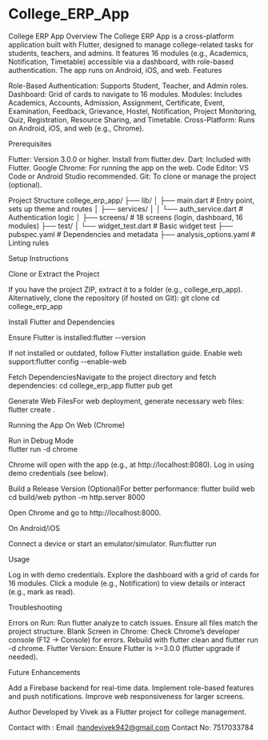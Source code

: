# College_ERP_App
College ERP App
Overview
The College ERP App is a cross-platform application built with Flutter, designed to manage college-related tasks for students, teachers, and admins. It features 16 modules (e.g., Academics, Notification, Timetable) accessible via a dashboard, with role-based authentication. The app runs on Android, iOS, and web.
Features

Role-Based Authentication: Supports Student, Teacher, and Admin roles.
Dashboard: Grid of cards to navigate to 16 modules.
Modules: Includes Academics, Accounts, Admission, Assignment, Certificate, Event, Examination, Feedback, Grievance, Hostel, Notification, Project Monitoring, Quiz, Registration, Resource Sharing, and Timetable.
Cross-Platform: Runs on Android, iOS, and web (e.g., Chrome).

Prerequisites

Flutter: Version 3.0.0 or higher. Install from flutter.dev.
Dart: Included with Flutter.
Google Chrome: For running the app on the web.
Code Editor: VS Code or Android Studio recommended.
Git: To clone or manage the project (optional).

Project Structure
college_erp_app/
├── lib/
│   ├── main.dart              # Entry point, sets up theme and routes
│   ├── services/
│   │   └── auth_service.dart  # Authentication logic
│   ├── screens/               # 18 screens (login, dashboard, 16 modules)
├── test/
│   └── widget_test.dart       # Basic widget test
├── pubspec.yaml               # Dependencies and metadata
├── analysis_options.yaml      # Linting rules

Setup Instructions

Clone or Extract the Project  

If you have the project ZIP, extract it to a folder (e.g., college_erp_app).
Alternatively, clone the repository (if hosted on Git):  git clone <repository-url>
cd college_erp_app




Install Flutter and Dependencies  

Ensure Flutter is installed:flutter --version

If not installed or outdated, follow Flutter installation guide.
Enable web support:flutter config --enable-web




Fetch DependenciesNavigate to the project directory and fetch dependencies:
cd college_erp_app
flutter pub get


Generate Web FilesFor web deployment, generate necessary web files:
flutter create .



Running the App
On Web (Chrome)

Run in Debug Mode  
flutter run -d chrome


Chrome will open with the app (e.g., at http://localhost:8080).
Log in using demo credentials (see below).


Build a Release Version (Optional)For better performance:
flutter build web
cd build/web
python -m http.server 8000

Open Chrome and go to http://localhost:8000.


On Android/iOS

Connect a device or start an emulator/simulator.
Run:flutter run


Usage

Log in with demo credentials.
Explore the dashboard with a grid of cards for 16 modules.
Click a module (e.g., Notification) to view details or interact (e.g., mark as read).

Troubleshooting

Errors on Run: Run flutter analyze to catch issues. Ensure all files match the project structure.
Blank Screen in Chrome: Check Chrome’s developer console (F12 → Console) for errors. Rebuild with flutter clean and flutter run -d chrome.
Flutter Version: Ensure Flutter is >=3.0.0 (flutter upgrade if needed).

Future Enhancements

Add a Firebase backend for real-time data.
Implement role-based features and push notifications.
Improve web responsiveness for larger screens.

Author
Developed by Vivek as a Flutter project for college management.

Contact with : Email :handevivek942@gmail.com
Contact No: 7517033784

